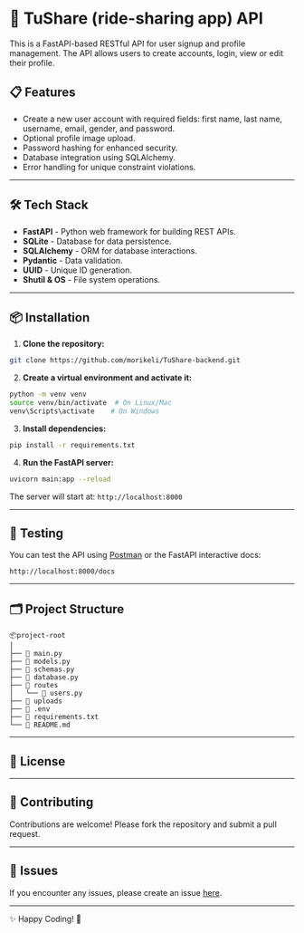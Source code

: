 # 🚀 TuShare (ride-sharing app) API

This is a FastAPI-based RESTful API for user signup and profile management. The API allows users to create accounts, login, view or edit their profile.

## 📋 Features

- Create a new user account with required fields: first name, last name, username, email, gender, and password.
- Optional profile image upload.
- Password hashing for enhanced security.
- Database integration using SQLAlchemy.
- Error handling for unique constraint violations.

---

## 🛠️ Tech Stack

- **FastAPI** - Python web framework for building REST APIs.
- **SQLite** - Database for data persistence.
- **SQLAlchemy** - ORM for database interactions.
- **Pydantic** - Data validation.
- **UUID** - Unique ID generation.
- **Shutil & OS** - File system operations.

---

## 📦 Installation

1. **Clone the repository:**

```bash
git clone https://github.com/morikeli/TuShare-backend.git
```

2. **Create a virtual environment and activate it:**

```bash
python -m venv venv
source venv/bin/activate  # On Linux/Mac
venv\Scripts\activate    # On Windows
```

3. **Install dependencies:**

```bash
pip install -r requirements.txt
```

4. **Run the FastAPI server:**

```bash
uvicorn main:app --reload
```

The server will start at: `http://localhost:8000`

---

## 🧪 Testing

You can test the API using [Postman](https://www.postman.com/) or the FastAPI interactive docs:

```
http://localhost:8000/docs
```

---

## 🗂️ Project Structure

```
📦project-root
│
├── 📄 main.py
├── 📄 models.py
├── 📄 schemas.py
├── 📄 database.py
├── 📄 routes
│   └── 📄 users.py
├── 📂 uploads
├── 📄 .env
├── 📄 requirements.txt
└── 📄 README.md
```

---

## 📌 License

---

## 🤝 Contributing

Contributions are welcome! Please fork the repository and submit a pull request.

---

## 🐛 Issues

If you encounter any issues, please create an issue [here](https://github.com/yourusername/yourrepository/issues).

---

✨ Happy Coding! 🚀

